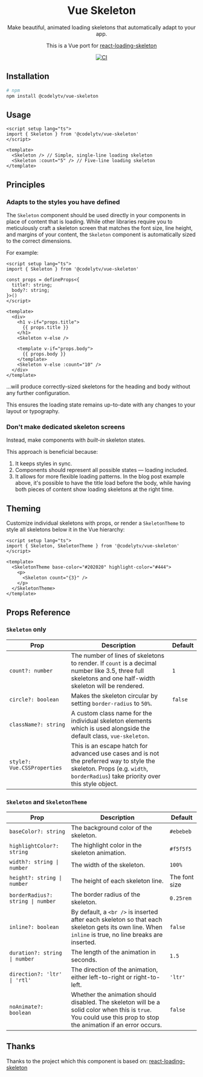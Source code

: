 <div align="center">    
    <h1 align="center">Vue Skeleton</h1>
    <p align="center">
        Make beautiful, animated loading skeletons that automatically adapt to your app.
    </p>
    <p align="center">
        This is a Vue port for <a href="https://github.com/dvtng/react-loading-skeleton" target="_blank">react-loading-skeleton</a>
    </p>
    <p align="center">
        <a href="https://github.com/codelytv/vue-skeleton/actions/workflows/ci.yml">
            <img alt="CI" src="https://github.com/codelytv/vue-skeleton/actions/workflows/ci.yml/badge.svg" />
        </a>
    </p>
</div>

## Installation

```bash
# npm
npm install @codelytv/vue-skeleton
```

## Usage

```vue
<script setup lang="ts">
import { Skeleton } from '@codelytv/vue-skeleton'
</script>

<template>
  <Skeleton /> // Simple, single-line loading skeleton
  <Skeleton :count="5" /> // Five-line loading skeleton
</template>
```

## Principles

### Adapts to the styles you have defined

The `Skeleton` component should be used directly in your components in place of content that is loading. While other libraries require you to meticulously craft a skeleton screen that matches the font size, line height, and margins of your content, the `Skeleton` component is automatically sized to the correct dimensions.

For example:

```vue
<script setup lang="ts">
import { Skeleton } from '@codelytv/vue-skeleton'

const props = defineProps<{
  title?: string;
  body?: string;
}>()
</script>

<template>
  <div>
    <h1 v-if="props.title">
      {{ props.title }}
    </h1>
    <Skeleton v-else />

    <template v-if="props.body">
      {{ props.body }}
    </template>
    <Skeleton v-else :count="10" />
  </div>
</template>
```

...will produce correctly-sized skeletons for the heading and body without any further configuration.

This ensures the loading state remains up-to-date with any changes to your layout or typography.

### Don't make dedicated skeleton screens

Instead, make components with _built-in_ skeleton states.

This approach is beneficial because:

1. It keeps styles in sync.
2. Components should represent all possible states — loading included.
3. It allows for more flexible loading patterns. In the blog post example above, it's possible to have the title load before the body, while having both pieces of content show loading skeletons at the right time.

## Theming

Customize individual skeletons with props, or render a `SkeletonTheme` to style all skeletons below it in the Vue hierarchy:

```vue
<script setup lang="ts">
import { Skeleton, SkeletonTheme } from '@codelytv/vue-skeleton'
</script>

<template>
  <SkeletonTheme base-color="#202020" highlight-color="#444">
    <p>
      <Skeleton count="{3}" />
    </p>
  </SkeletonTheme>
</template>
```

## Props Reference

### `Skeleton` only

<table>
    <thead>
        <tr>
            <th>Prop</th>
            <th>Description</th>
            <th>Default</th>
        </tr>
    </thead>
    <tbody>
        <tr>
            <td><code>count?: number</code></td>
            <td>
                The number of lines of skeletons to render. If 
                <code>count</code> is a decimal number like 3.5,
                three full skeletons and one half-width skeleton will be
                rendered.
            </td>
            <td><code>1</code></td>
        </tr>
        <tr>
            <td><code>circle?: boolean</code></td>
            <td>
                Makes the skeleton circular by setting <code>border-radius</code> to
                <code>50%</code>.
            </td>
            <td><code>false</code></td>
        </tr>
        <tr>
            <td><code>className?: string</code></td>
            <td>
                A custom class name for the individual skeleton elements which is used
                alongside the default class, <code>vue-skeleton</code>.
            </td>
            <td></td>
        </tr>        
        <tr>
            <td><code>style?: Vue.CSSProperties</code></td>
            <td>
                This is an escape hatch for advanced use cases and is not the preferred
                way to style the skeleton. Props (e.g. <code>width</code>,
                <code>borderRadius</code>) take priority over this style object.
            </td>
            <td></td>
        </tr>
    </tbody>
</table>

### `Skeleton` and `SkeletonTheme`

<table>
    <thead>
        <tr>
            <th>Prop</th>
            <th>Description</th>
            <th>Default</th>
        </tr>
    </thead>
    <tbody>
        <tr>
            <td><code>baseColor?: string</code></td>
            <td>The background color of the skeleton.</td>
            <td><code>#ebebeb</code></td>
        </tr>
        <tr>
            <td><code>highlightColor?: string</code></td>
            <td>The highlight color in the skeleton animation.</td>
            <td><code>#f5f5f5</code></td>
        </tr>
        <tr>
            <td><code>width?: string | number</code></td>
            <td>The width of the skeleton.</td>
            <td><code>100%</code></td>
        </tr>
        <tr>
            <td><code>height?: string | number</code></td>
            <td>The height of each skeleton line.</td>
            <td>The font size</td>
        </tr>
        <tr>
            <td><code>borderRadius?: string | number</code></td>
            <td>The border radius of the skeleton.</td>
            <td><code>0.25rem</code></td>
        </tr>
        <tr>
            <td><code>inline?: boolean</code></td>
            <td>
                By default, a <code>&lt;br /&gt;</code> is inserted after each skeleton so
                that each skeleton gets its own line. When <code>inline</code> is true, no
                line breaks are inserted.
            </td>
            <td><code>false</code></td>
        </tr>
        <tr>
            <td><code>duration?: string | number</code></td>
            <td>The length of the animation in seconds.</td>
            <td><code>1.5</code></td>
        </tr>
        <tr>
            <td><code>direction?: 'ltr' | 'rtl'</code></td>
            <td>
                The direction of the animation, either left-to-right or right-to-left.
            </td>
            <td><code>'ltr'</code></td>
        </tr>
        <tr>
            <td><code>noAnimate?: boolean</code></td>
            <td>
                Whether the animation should disabled. The skeleton will be a solid color when
                this is <code>true</code>. You could use this prop to stop the animation
                if an error occurs.
            </td>
            <td><code>false</code></td>
        </tr>
    </tbody>
</table>


## Thanks

Thanks to the project which this component is based on: [react-loading-skeleton](https://github.com/dvtng/react-loading-skeleton)
